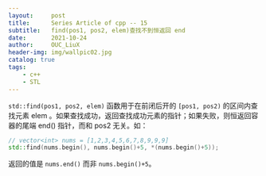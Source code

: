 ```yaml
---
layout:     post
title:      Series Article of cpp -- 15
subtitle:   find(pos1, pos2, elem)查找不到恒返回 end          
date:       2021-10-24
author:     OUC_LiuX
header-img: img/wallpic02.jpg
catalog: true
tags:     
    - c++   
    - STL
---     
```


`std::find(pos1, pos2, elem)` 函数用于在前闭后开的 `[pos1, pos2)` 的区间内查找元素 elem 。如果查找成功，返回查找成功元素的指针；如果失败，则恒返回容器的尾端 end() 指针，而和 pos2 无关。如：         
```c++           
// vector<int> nums = [1,2,3,4,5,6,7,8,9,9,9]
std::find(nums.begin(), nums.begin()+5, *(nums.begin()+5));         
```         
返回的值是 `nums.end()` 而非 `nums.begin()+5`。         